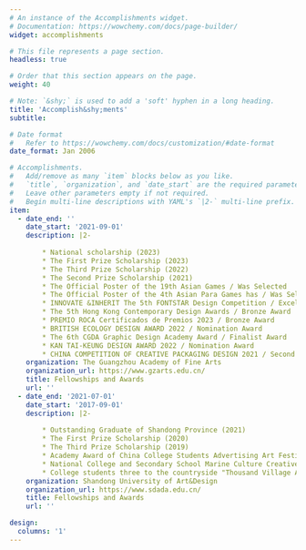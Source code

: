 ```yaml
---
# An instance of the Accomplishments widget.
# Documentation: https://wowchemy.com/docs/page-builder/
widget: accomplishments

# This file represents a page section.
headless: true

# Order that this section appears on the page.
weight: 40

# Note: `&shy;` is used to add a 'soft' hyphen in a long heading.
title: 'Accomplish&shy;ments'
subtitle:

# Date format
#   Refer to https://wowchemy.com/docs/customization/#date-format
date_format: Jan 2006

# Accomplishments.
#   Add/remove as many `item` blocks below as you like.
#   `title`, `organization`, and `date_start` are the required parameters.
#   Leave other parameters empty if not required.
#   Begin multi-line descriptions with YAML's `|2-` multi-line prefix.
item:
  - date_end: ''
    date_start: '2021-09-01'
    description: |2-
    
        * National scholarship (2023)
        * The First Prize Scholarship (2023)
        * The Third Prize Scholarship (2022)
        * The Second Prize Scholarship (2021)
        * The Official Poster of the 19th Asian Games / Was Selected
        * The Official Poster of the 4th Asian Para Games has / Was Selected
        * INNOVATE &INHERIT The 5th FONTSTAR Design Competition / Excellence Award
        * The 5th Hong Kong Contemporary Design Awards / Bronze Award
        * PREMIO ROCA Certificados de Premios 2023 / Bronze Award
        * BRITISH ECOLOGY DESIGN AWARD 2022 / Nomination Award
        * The 6th CGDA Graphic Design Academy Award / Finalist Award
        * KAN TAI-KEUNG DESIGN AWARD 2022 / Nomination Award
        * CHINA COMPETITION OF CREATIVE PACKAGING DESIGN 2021 / Second Prize
    organization: The Guangzhou Academy of Fine Arts
    organization_url: https://www.gzarts.edu.cn/
    title: Fellowships and Awards
    url: ''
  - date_end: '2021-07-01'
    date_start: '2017-09-01'
    description: |2-
    
        * Outstanding Graduate of Shandong Province (2021)
        * The First Prize Scholarship (2020)
        * The Third Prize Scholarship (2019)
        * Academy Award of China College Students Advertising Art Festival 2020 / Excellence Award
        * National College and Secondary School Marine Culture Creative Design Competition 2019 / Finalist Award
        * College students three to the countryside "Thousand Village Action" 2018 / provincial excellent team
    organization: Shandong University of Art&Design
    organization_url: https://www.sdada.edu.cn/
    title: Fellowships and Awards
    url: ''

design:
  columns: '1'
---
```

